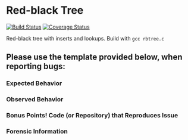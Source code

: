# Red-black Tree
[![Build Status](https://travis-ci.org/montao/rbtree.c.svg?branch=master)](https://travis-ci.com/montao/rbtree.c) 
[![Coverage Status](https://coveralls.io/repos/github/montao/rbtree.c/badge.svg?branch=master)](https://coveralls.io/github/montao/rbtree.c?branch=master)

Red-black tree with inserts and lookups.
Build with `gcc rbtree.c`

Please use the template provided below, when reporting bugs:
-----

### Expected Behavior

### Observed Behavior

### Bonus Points! Code (or Repository) that Reproduces Issue

### Forensic Information
